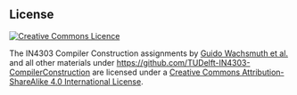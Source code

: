 ## License

<a rel="license" href="http://creativecommons.org/licenses/by-sa/4.0/">
<img alt="Creative Commons Licence" style="border-width:0" src="https://i.creativecommons.org/l/by-sa/4.0/88x31.png" />
</a>

<span xmlns:dct="http://purl.org/dc/terms/" property="dct:title">The IN4303 Compiler Construction assignments</span>
by <a xmlns:cc="http://creativecommons.org/ns#" href="" property="cc:attributionName" rel="cc:attributionURL">Guido Wachsmuth et al.</a> 
and all other materials under https://github.com/TUDelft-IN4303-CompilerConstruction
are licensed under a <a rel="license" href="http://creativecommons.org/licenses/by-sa/4.0/">Creative Commons Attribution-ShareAlike 4.0 International License</a>.

